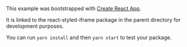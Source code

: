This example was bootstrapped with [Create React App](https://github.com/facebook/create-react-app).

It is linked to the react-styled-iframe package in the parent directory for development purposes.

You can run `yarn install` and then `yarn start` to test your package.
